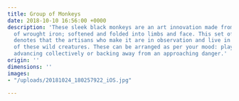 ```yaml
---
title: Group of Monkeys
date: 2018-10-10 16:56:00 +0000
description: 'These sleek black monkeys are an art innovation made from a single piece
  of wrought iron; softened and folded into limbs and face. This set of 6 monkeys
  denotes that the artisans who make it are in observation and live in close proximity
  of these wild creatures. These can be arranged as per your mood: playing in a group,
  advancing collectively or backing away from an approaching danger.'
origin: ''
dimensions: ''
images:
- "/uploads/20181024_180257922_iOS.jpg"

---
```

